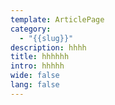 ```yaml
---
template: ArticlePage
category:
  - "{{slug}}"
description: hhhh
title: hhhhhh
intro: hhhhh
wide: false
lang: false
---
```

